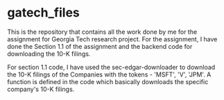 # gatech_files
This is the repository that contains all the work done by me for the assignment for Georgia Tech research project.
For the assignment, I have done the Section 1.1 of the assignment and the backend code for downloading the 10-K filings.

For section 1.1 code, I have used the sec-edgar-downloader to download the 10-K filings of the Companies with the tokens - 'MSFT', 'V', 'JPM'. A function is defined in the code which basically downloads the specific company's 10-K filings.
